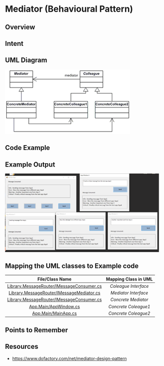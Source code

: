 # Mediator (Behavioural Pattern)

## Overview

## Intent

## UML Diagram
![plot](./uml.png)

## Code Example

## Example Output
![output](output.png)

## Mapping the UML classes to Example code
| **File/Class Name** | **Mapping Class in UML**  |
| :-----: | :-: |
|[Library.MessageRouter/IMessageConsumer.cs](./Library.MessageRouter/IMessageConsumer.cs)|*Coleague Interface*|
|[Library.MessageRouter/IMessageMediator.cs](./Library.MessageRouter/IMessageMediator.cs)|*Mediator Interface*|
|[Library.MessageRouter/IMessageConsumer.cs](./Library.MessageRouter/MsgMediator.cs)|*Concrete Mediator*|
|[App.Main/AppWindow.cs](./App.Main/AppWindow.cs)|*Concrete Coleague1*|
|[App.Main/MainApp.cs](./App.Main/MainApp.cs)|*Concrete Coleague2*|

## Points to Remember

## Resources
- https://www.dofactory.com/net/mediator-design-pattern